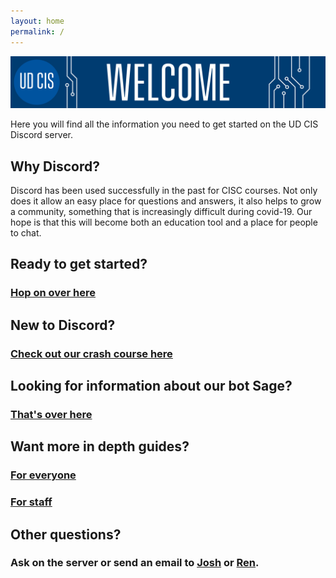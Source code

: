 ```yaml
---
layout: home
permalink: /
---
```

<link rel="icon" href="/favicon.ico" type="image/x-icon" />

![Welcome](/welcome.png "Welcome")

Here you will find all the information you need to get started on the UD CIS Discord server.

## Why Discord?
Discord has been used successfully in the past for CISC courses. Not only does it allow an easy place for questions
and answers, it also helps to grow a community, something that is increasingly difficult during covid-19. Our
hope is that this will become both an education tool and a place for people to chat.

## Ready to get started?
### [Hop on over here](/getting_started/)

## New to Discord?
### [Check out our crash course here](/crash_course/)

## Looking for information about our bot Sage?
### [That's over here](/sage_info/)

## Want more in depth guides?
### [For everyone](/pages/)
### [For staff](/staff_pages/)

## Other questions?
### Ask on the server or send an email to [Josh](mailto:joshlyon@udel.edu) or [Ren](mailto:briross@udel.edu).